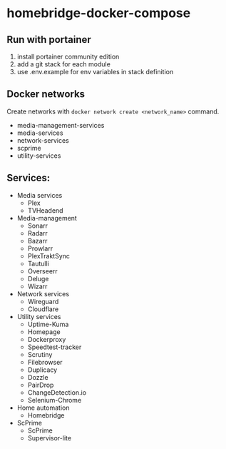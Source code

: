 # homebridge-docker-compose

## Run with portainer
1. install portainer community edition
2. add a git stack for each module
3. use .env.example for env variables in stack definition

## Docker networks
Create networks with ```docker network create <network_name>``` command.

- media-management-services
- media-services
- network-services
- scprime
- utility-services

## Services:
- Media services
  - Plex
  - TVHeadend
- Media-management
  - Sonarr
  - Radarr
  - Bazarr
  - Prowlarr
  - PlexTraktSync
  - Tautulli
  - Overseerr
  - Deluge
  - Wizarr
- Network services
  - Wireguard
  - Cloudflare
- Utility services
  - Uptime-Kuma
  - Homepage
  - Dockerproxy
  - Speedtest-tracker
  - Scrutiny
  - Filebrowser
  - Duplicacy
  - Dozzle
  - PairDrop
  - ChangeDetection.io
  - Selenium-Chrome
- Home automation
  - Homebridge
- ScPrime
  - ScPrime
  - Supervisor-lite

